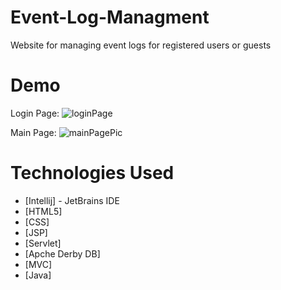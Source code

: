 # Event-Log-Managment
Website for managing event logs for registered users or guests
# Demo
Login Page:
![loginPage](https://user-images.githubusercontent.com/111883985/204654966-c026c115-2e12-4ad6-ad2a-8e1be7bb2443.png)

Main Page:
![mainPagePic](https://user-images.githubusercontent.com/111883985/204654987-875f83c4-905d-44a2-bc19-97c7b33111d0.png)

# Technologies Used
* [Intellij] - JetBrains IDE
* [HTML5]
* [CSS]
* [JSP]
* [Servlet]
* [Apche Derby DB]
* [MVC]
* [Java]
